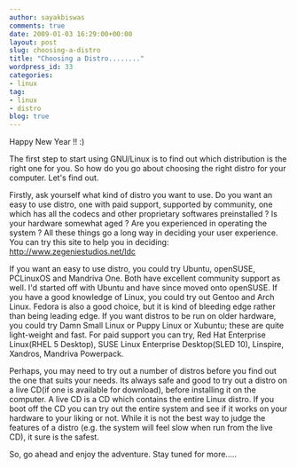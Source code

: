 ```yaml
---
author: sayakbiswas
comments: true
date: 2009-01-03 16:29:00+00:00
layout: post
slug: choosing-a-distro
title: "Choosing a Distro........"
wordpress_id: 33
categories:
- linux
tag:
- linux
- distro
blog: true
---
```


Happy New Year !! :)

The first step to start using GNU/Linux is to find out which distribution is the right one for you. So how do you go about choosing the right distro for your computer. Let's find out.

Firstly, ask yourself what kind of distro you want to use. Do you want an easy to use distro, one with paid support, supported by community, one which has all the codecs and other proprietary softwares preinstalled ? Is your hardware somewhat aged ? Are you experienced in operating the system ? All these things go a long way in deciding your user experience. You can try this site to help you in deciding: http://www.zegeniestudios.net/ldc

If you want an easy to use distro, you could try Ubuntu, openSUSE, PCLinuxOS and Mandriva One. Both have excellent community support as well. I'd started off with Ubuntu and have since moved onto openSUSE. If you have a good knowledge of Linux, you could try out Gentoo and Arch Linux. Fedora is also a good choice, but it is kind of bleeding edge rather than being leading edge. If you want distros to be run on older hardware, you could try Damn Small Linux or Puppy Linux or Xubuntu; these are quite light-weight and fast. For paid support you can try, Red Hat Enterprise Linux(RHEL 5 Desktop), SUSE Linux Enterprise Desktop(SLED 10), Linspire, Xandros, Mandriva Powerpack.

Perhaps, you may need to try out a number of distros before you find out the one that suits your needs. Its always safe and good to try out a distro on a live CD(if one is available for download), before installing it on the computer. A live CD is a CD which contains the entire Linux distro. If you boot off the CD you can try out the entire system and see if it works on your hardware to your liking or not. While it is not the best way to judge the features of a distro (e.g. the system will feel slow when run from the live CD), it sure is the safest.

So, go ahead and enjoy the adventure. Stay tuned for more.....
